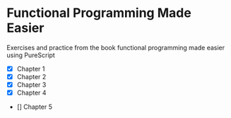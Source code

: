 # Functional Programming Made Easier 

Exercises and practice from the book functional programming made easier using PureScript

- [X] Chapter 1
- [X] Chapter 2
- [X] Chapter 3 
- [X] Chapter 4 
- [] Chapter 5 

